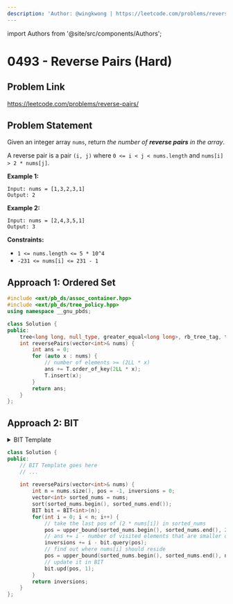 ```yaml
---
description: 'Author: @wingkwong | https://leetcode.com/problems/reverse-pairs/'
---
```


import Authors from '@site/src/components/Authors';

# 0493 - Reverse Pairs (Hard)

## Problem Link

https://leetcode.com/problems/reverse-pairs/

## Problem Statement

Given an integer array `nums`, return _the number of **reverse pairs** in the array_.

A reverse pair is a pair `(i, j)` where `0 <= i < j < nums.length` and `nums[i] > 2 * nums[j]`.

**Example 1:**

```
Input: nums = [1,3,2,3,1]
Output: 2
```

**Example 2:**

```
Input: nums = [2,4,3,5,1]
Output: 3
```

**Constraints:**

* `1 <= nums.length <= 5 * 10^4`
* `-231 <= nums[i] <= 231 - 1`

## Approach 1: Ordered Set

<Authors names="@wingkwong"/>

```cpp
#include <ext/pb_ds/assoc_container.hpp>
#include <ext/pb_ds/tree_policy.hpp>
using namespace __gnu_pbds;

class Solution {
public:
    tree<long long, null_type, greater_equal<long long>, rb_tree_tag, tree_order_statistics_node_update> T;
    int reversePairs(vector<int>& nums) {
        int ans = 0;
        for (auto x : nums) {
            // number of elements >= (2LL * x) 
            ans += T.order_of_key(2LL * x); 
            T.insert(x);
        }
        return ans;
    }
};
```

## Approach 2: BIT

<details>

<summary>BIT Template</summary>

```cpp
template <class T>
    struct BIT { //1-indexed
      int n; vector<T> t;
      BIT() {}
      BIT(int _n) {
        n = _n; t.assign(n + 1, 0);
      }
      T query(int i) {
        T ans = 0;
        for (; i >= 1; i -= (i & -i)) ans += t[i];
        return ans;
      }
      void upd(int i, T val) {
        if (i <= 0) return;
        for (; i <= n; i += (i & -i)) t[i] += val;
      }
      void upd(int l, int r, T val) {
        upd(l, val);
        upd(r + 1, -val);
      }
      T query(int l, int r) {
        return query(r) - query(l - 1);
      }
    };
```

</details>

<Authors names="@wingkwong"/>

```cpp
class Solution {
public:
    // BIT Template goes here
    // ...
    
    int reversePairs(vector<int>& nums) {
        int n = nums.size(), pos = -1, inversions = 0;
        vector<int> sorted_nums = nums;
        sort(sorted_nums.begin(), sorted_nums.end());
        BIT bit = BIT<int>(n);
        for(int i = 0; i < n; i++) {
            // take the last pos of (2 * nums[i]) in sorted_nums
            pos = upper_bound(sorted_nums.begin(), sorted_nums.end(), 2L * nums[i]) - sorted_nums.begin();
            // ans += i - number of visited elements that are smaller or equal to 2 * nums[i]
            inversions += i - bit.query(pos);
            // find out where nums[i] should reside
            pos = upper_bound(sorted_nums.begin(), sorted_nums.end(), nums[i]) - sorted_nums.begin();
            // update it in BIT
            bit.upd(pos, 1);
        }
        return inversions;
    }
};
```
